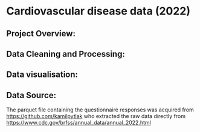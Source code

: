 # Cardiovascular disease data (2022)

## Project Overview:

## Data Cleaning and Processing:

## Data visualisation:

## Data Source:
The parquet file containing the questionnaire responses was acquired from https://github.com/kamilpytlak who extracted the raw data directly from https://www.cdc.gov/brfss/annual_data/annual_2022.html
